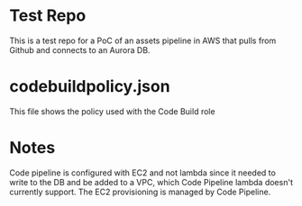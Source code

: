 # Test Repo

This is a test repo for a PoC of an assets pipeline in AWS that pulls from Github and connects to an Aurora DB.

# codebuildpolicy.json

This file shows the policy used with the Code Build role

# Notes

Code pipeline is configured with EC2 and not lambda since it needed to write to the DB and be added to a VPC, which Code Pipeline lambda doesn't currently support.  The EC2 provisioning is managed by Code Pipeline. 